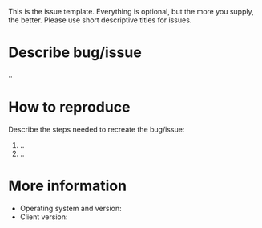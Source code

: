 This is the issue template. Everything is optional, but the more you supply, the better.
Please use short descriptive titles for issues.

# Describe bug/issue

..

# How to reproduce

Describe the steps needed to recreate the bug/issue:

1. ..
2. ..

# More information

- Operating system and version:
- Client version: